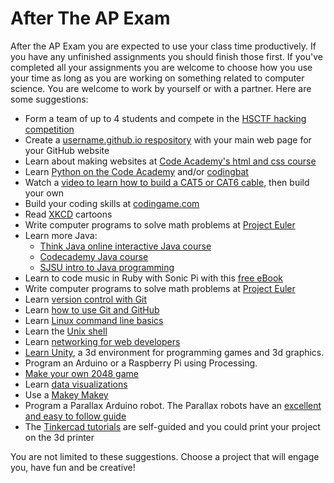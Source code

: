 After The AP Exam
=================

After the AP Exam you are expected to use your class time productively. If you have any unfinished assignments you should finish those first. If you've completed all your assignments you are welcome to choose how you use your time as long as you are working on something related to computer science. You are welcome to work by yourself or with a partner. Here are some suggestions:
+ Form a team of up to 4 students and compete in the [HSCTF hacking competition](https://hsctf.com/)
+ Create a [username.github.io respository](https://pages.github.com/) with your main web page  for your GitHub website
+ Learn about making websites at [Code Academy's html and css course](https://www.codecademy.com/learn/web)
+ Learn [Python on the Code Academy](https://www.codecademy.com/learn/python) and/or [codingbat](http://codingbat.com/python)
+ Watch a [video to learn how to build a CAT5 or CAT6 cable](https://www.youtube.com/watch?v=lullzS740wI), then build your own
+ Build your coding skills at [codingame.com](https://www.codingame.com/start)
+ Read [XKCD](https://xkcd.com/) cartoons
+ Write computer programs to solve math problems at [Project Euler](https://projecteuler.net/)
+ Learn more Java: 
    + [Think Java online interactive Java course](https://books.trinket.io/thinkjava/)
    + [Codecademy Java course](https://www.codecademy.com/learn/learn-java)
    + [SJSU intro to Java programming](https://www.udacity.com/course/intro-to-java-programming--cs046)
+ Learn to code music in Ruby with Sonic Pi with this [free eBook](https://www.raspberrypi.org/magpi/issues/essentials-sonic-pi-v1/)
+ Write computer programs to solve math problems at [Project Euler](https://projecteuler.net/)   
+ Learn [version control with Git](https://www.udacity.com/course/version-control-with-git--ud123)
+ Learn [how to use Git and GitHub](https://www.udacity.com/course/how-to-use-git-and-github--ud775)   
+ Learn [Linux command line basics](https://www.udacity.com/course/linux-command-line-basics--ud595)   
+ Learn the [Unix shell](https://www.udacity.com/course/shell-workshop--ud206)
+ Learn [networking for web developers](https://www.udacity.com/course/networking-for-web-developers--ud256)
+ [Learn Unity](https://unity3d.com/learn), a 3d environment for programming games and 3d graphics.
+ Program an Arduino or a Raspberry Pi using Processing.
+ [Make your own 2048 game](https://www.udacity.com/course/make-your-own-2048--ud248)   
+ Learn [data visualizations](https://www.udacity.com/course/data-visualization-in-tableau--ud1006)   
+ Use a [Makey Makey](http://makeymakey.com/how-to/classic/)   
+ Program a Parallax Arduino robot. The Parallax robots have an [excellent and easy to follow guide](https://www.parallax.com/downloads/board-education-shield-arduino-product-guide)
+ The [Tinkercad tutorials](https://www.tinkercad.com/quests/) are self-guided and you could print your project on the 3d printer   

You are not limited to these suggestions. Choose a project that will engage you, have fun and be creative!
